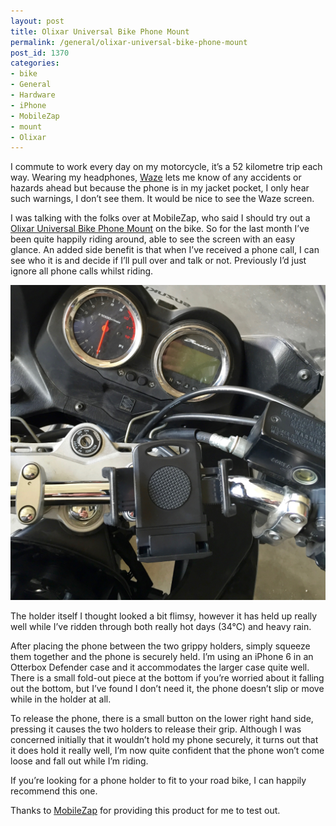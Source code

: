 ```yaml
---
layout: post
title: Olixar Universal Bike Phone Mount
permalink: /general/olixar-universal-bike-phone-mount
post_id: 1370
categories:
- bike
- General
- Hardware
- iPhone
- MobileZap
- mount
- Olixar
---
```


I commute to work every day on my motorcycle, it’s a 52 kilometre trip each way. Wearing my headphones, [Waze](https://www.waze.com/) lets me know of any accidents or hazards ahead but because the phone is in my jacket pocket, I only hear such warnings, I don’t see them. It would be nice to see the Waze screen.

I was talking with the folks over at MobileZap, who said I should try out a [Olixar Universal Bike Phone Mount](http://www.mobilezap.com.au/47964-olixar-universal-bike-phone-mount.htm) on the bike. So for the last month I’ve been quite happily riding around, able to see the screen with an easy glance. An added side benefit is that when I’ve received a phone call, I can see who it is and decide if I’ll pull over and talk or not. Previously I’d just ignore all phone calls whilst riding.


![photo of the Olixar bike phone mount](/images/olixar-universal-bike-mount-suzuki-bandit-1250.jpg)

The holder itself I thought looked a bit flimsy, however it has held up really well while I’ve ridden through both really hot days (34°C) and heavy rain.

After placing the phone between the two grippy holders, simply squeeze them together and the phone is securely held. I’m using an iPhone 6 in an Otterbox Defender case and it accommodates the larger case quite well. There is a small fold-out piece at the bottom if you’re worried about it falling out the bottom, but I’ve found I don’t need it, the phone doesn’t slip or move while in the holder at all.

To release the phone, there is a small button on the lower right hand side, pressing it causes the two holders to release their grip. Although I was concerned initially that it wouldn’t hold my phone securely, it turns out that it does hold it really well, I’m now quite confident that the phone won’t come loose and fall out while I’m riding.

If you’re looking for a phone holder to fit to your road bike, I can happily recommend this one.

Thanks to [MobileZap](http://www.mobilezap.com.au/49827/apple/iphone-6s.htm) for providing this product for me to test out.
